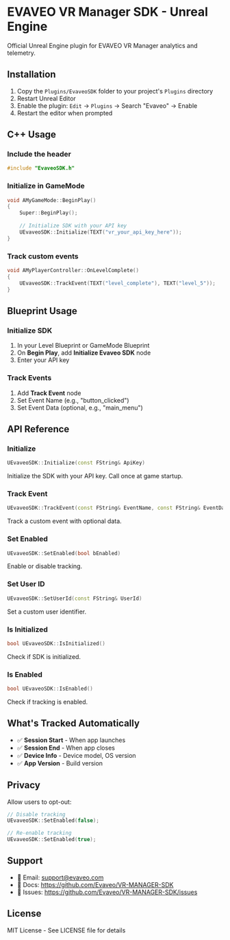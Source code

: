 # EVAVEO VR Manager SDK - Unreal Engine

Official Unreal Engine plugin for EVAVEO VR Manager analytics and telemetry.

## Installation

1. Copy the `Plugins/EvaveoSDK` folder to your project's `Plugins` directory
2. Restart Unreal Editor
3. Enable the plugin: `Edit` → `Plugins` → Search "Evaveo" → Enable
4. Restart the editor when prompted

## C++ Usage

### Include the header
```cpp
#include "EvaveoSDK.h"
```

### Initialize in GameMode
```cpp
void AMyGameMode::BeginPlay()
{
    Super::BeginPlay();
    
    // Initialize SDK with your API key
    UEvaveoSDK::Initialize(TEXT("vr_your_api_key_here"));
}
```

### Track custom events
```cpp
void AMyPlayerController::OnLevelComplete()
{
    UEvaveoSDK::TrackEvent(TEXT("level_complete"), TEXT("level_5"));
}
```

## Blueprint Usage

### Initialize SDK
1. In your Level Blueprint or GameMode Blueprint
2. On **Begin Play**, add **Initialize Evaveo SDK** node
3. Enter your API key

### Track Events
1. Add **Track Event** node
2. Set Event Name (e.g., "button_clicked")
3. Set Event Data (optional, e.g., "main_menu")

## API Reference

### Initialize
```cpp
UEvaveoSDK::Initialize(const FString& ApiKey)
```
Initialize the SDK with your API key. Call once at game startup.

### Track Event
```cpp
UEvaveoSDK::TrackEvent(const FString& EventName, const FString& EventData = TEXT(""))
```
Track a custom event with optional data.

### Set Enabled
```cpp
UEvaveoSDK::SetEnabled(bool bEnabled)
```
Enable or disable tracking.

### Set User ID
```cpp
UEvaveoSDK::SetUserId(const FString& UserId)
```
Set a custom user identifier.

### Is Initialized
```cpp
bool UEvaveoSDK::IsInitialized()
```
Check if SDK is initialized.

### Is Enabled
```cpp
bool UEvaveoSDK::IsEnabled()
```
Check if tracking is enabled.

## What's Tracked Automatically

- ✅ **Session Start** - When app launches
- ✅ **Session End** - When app closes
- ✅ **Device Info** - Device model, OS version
- ✅ **App Version** - Build version

## Privacy

Allow users to opt-out:
```cpp
// Disable tracking
UEvaveoSDK::SetEnabled(false);

// Re-enable tracking
UEvaveoSDK::SetEnabled(true);
```

## Support

- 📧 Email: support@evaveo.com
- 📖 Docs: https://github.com/Evaveo/VR-MANAGER-SDK
- 🐛 Issues: https://github.com/Evaveo/VR-MANAGER-SDK/issues

## License

MIT License - See LICENSE file for details
